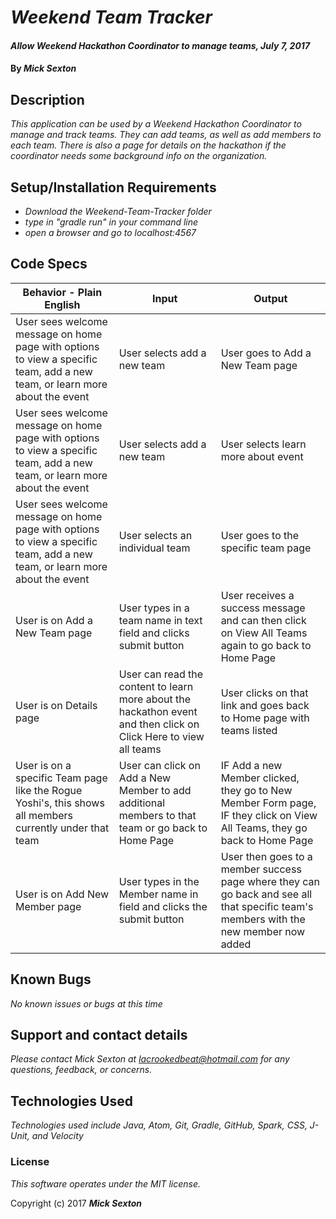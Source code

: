 # _Weekend Team Tracker_

#### _Allow Weekend Hackathon Coordinator to manage teams, July 7, 2017_

#### By _**Mick Sexton**_

## Description

_This application can be used by a Weekend Hackathon Coordinator to manage and track teams. They can add teams, as well as add members to each team. There is also a page for details on the hackathon if the coordinator needs some background info on the organization._

## Setup/Installation Requirements

* _Download the Weekend-Team-Tracker folder_
* _type in "gradle run" in your command line_
* _open a browser and go to localhost:4567_

## Code Specs

|Behavior - Plain English|Input|Output|
|---|---|---|
|User sees welcome message on home page with options to view a specific team, add a new team, or learn more about the event|User selects add a new team|User goes to Add a New Team page|
|User sees welcome message on home page with options to view a specific team, add a new team, or learn more about the event|User selects add a new team|User selects learn more about event|User goes to Details page|
|User sees welcome message on home page with options to view a specific team, add a new team, or learn more about the event|User selects an individual team|User goes to the specific team page|
|User is on Add a New Team page|User types in a team name in text field and clicks submit button|User receives a success message and can then click on View All Teams again to go back to Home Page|
|User is on Details page|User can read the content to learn more about the hackathon event and then click on Click Here to view all teams|User clicks on that link and goes back to Home page with teams listed|
|User is on a specific Team page like the Rogue Yoshi's, this shows all members currently under that team|User can click on Add a New Member to add additional members to that team or go back to Home Page|IF Add a new Member clicked, they go to New Member Form page, IF they click on View All Teams, they go back to Home Page|
|User is on Add New Member page|User types in the Member name in field and clicks the submit button|User then goes to a member success page where they can go back and see all that specific team's members with the new member now added|


## Known Bugs

_No known issues or bugs at this time_

## Support and contact details

_Please contact Mick Sexton at lacrookedbeat@hotmail.com for any questions, feedback, or concerns._

## Technologies Used

_Technologies used include Java, Atom, Git, Gradle, GitHub, Spark, CSS, J-Unit, and Velocity_

### License

*This software operates under the MIT license.*

Copyright (c) 2017 **_Mick Sexton_**
